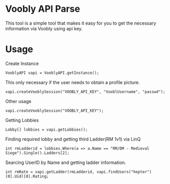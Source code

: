 # Voobly API Parse
This tool is a simple tool that makes it easy for you to get the necessary information via Voobly using api key.


# Usage

Create Instance
```
VooblyAPI vapi = VooblyAPI.getInstance();
```



This only necessary if the user needs to obtain a profile picture.
```
vapi.createVooblySession("VOOBLY_API_KEY", "VooblUsername", "passwd"); 
```

Other usage
```
vapi.createVooblySession("VOOBLY_API_KEY"); 
```

Getting Lobbies 
```
Lobby[] lobbies = vapi.getLobbies();
```
Finding required lobby and getting third Ladder(RM 1v1) via LinQ

```
int rmLadderid = lobbies.Where(a => a.Name == "RM/DM - Medieval Siege").Single().Ladders[2];
```


Searcing UserID by Name and getting ladder information.
```
int rmRate = vapi.getLadder(rmLadderid, vapi.findUsers("hepter")[0].Uid)[0].Rating;
```


